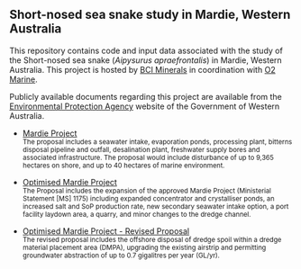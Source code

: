 ## Short-nosed sea snake study in Mardie, Western Australia
This repository contains code and input data associated with the study of the Short-nosed sea snake (<i>Aipysurus apraefrontalis</i>) in Mardie, Western Australia. This project is hosted by [BCI Minerals](https://www.bciminerals.com.au/) in coordination with [O2 Marine](https://o2marine.com.au/).

Publicly available documents regarding this project are available from the [Environmental Protection Agency](https://www.epa.wa.gov.au/) website of the Government of Western Australia.

* [Mardie Project](https://www.epa.wa.gov.au/proposals/mardie-project)<br>
    <sub>The proposal includes a seawater intake, evaporation ponds, processing plant, bitterns disposal pipeline and outfall, desalination plant, freshwater supply bores and associated infrastructure. The proposal would include disturbance of up to 9,365 hectares on shore, and up to 40 hectares of marine environment.</sub>

* [Optimised Mardie Project](https://www.epa.wa.gov.au/proposals/optimised-mardie-project)<br>
  <sub>The Proposal includes the expansion of the approved Mardie Project (Ministerial Statement [MS] 1175) including expanded concentrator and crystalliser ponds, an increased salt and SoP production rate, new secondary seawater intake option, a port facility laydown area, a quarry, and minor changes to the dredge channel.</sub>

* [Optimised Mardie Project - Revised Proposal](https://www.epa.wa.gov.au/proposals/optimised-mardie-project-revised-proposal)<br>
  <sub>The revised proposal includes the offshore disposal of dredge spoil within a dredge material placement area (DMPA), upgrading the existing airstrip and permitting groundwater abstraction of up to 0.7 gigalitres per year (GL/yr).</sub>
  
